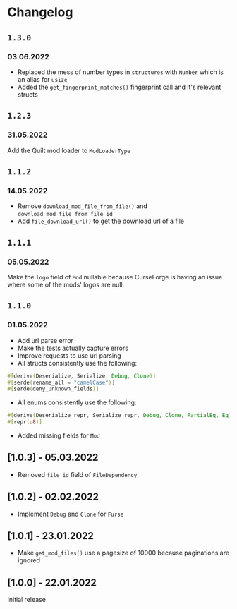 # Changelog

## `1.3.0`
### 03.06.2022

- Replaced the mess of number types in `structures` with `Number` which is an alias for `usize`
- Added the `get_fingerprint_matches()` fingerprint call and it's relevant structs

## `1.2.3`
### 31.05.2022

Add the Quilt mod loader to `ModLoaderType`

## `1.1.2`
### 14.05.2022

- Remove `download_mod_file_from_file()` and `download_mod_file_from_file_id`
- Add `file_download_url()` to get the download url of a file

## `1.1.1`
### 05.05.2022

Make the `logo` field of `Mod` nullable because CurseForge is having an issue where some of the mods' logos are null.

## `1.1.0`
### 01.05.2022

- Add url parse error
- Make the tests actually capture errors
- Improve requests to use url parsing
- All structs consistently use the following:
```rust
#[derive(Deserialize, Serialize, Debug, Clone)]
#[serde(rename_all = "camelCase")]
#[serde(deny_unknown_fields)]
```
- All enums consistently use the following:
```rust
#[derive(Deserialize_repr, Serialize_repr, Debug, Clone, PartialEq, Eq)]
#[repr(u8)]
```
- Added missing fields for `Mod`

## [1.0.3] - 05.03.2022

- Removed `file_id` field of `FileDependency`

## [1.0.2] - 02.02.2022

- Implement `Debug` and `Clone` for `Furse`

## [1.0.1] - 23.01.2022

- Make `get_mod_files()` use a pagesize of 10000 because paginations are ignored

## [1.0.0] - 22.01.2022

Initial release

